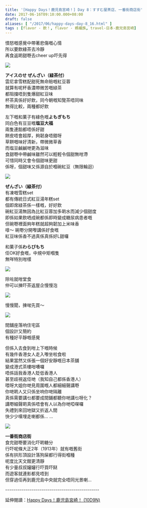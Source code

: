 ```yaml
---
title: '[Happy Days！鹿児島宮崎！] Day 8：すすむ屋茶店、一番街商店街'
date: 2017-06-16T09:10:00.000+08:00
draft: false
aliases: [ "/2017/06/happy-days-day-8_16.html" ]
tags : [flavor - 飲！, flavor - 螞蟻族, travel-日本-鹿兒島宮崎]
---
```


憤怒嘅感覺中帶著悲傷嘅心情  
所以要飲綠茶去冷靜  
再食返啲甜嘢去cheer up吓先得  

![](/images/kojkmi8e.jpg)

**アイスのせ ぜんざい（緑茶付）**  
雲尼拿雪糕配甜死無命賠嘅紅豆蓉  
就算有呢杯香濃帶微苦嘅緑茶  
都阻擋唔到隻爆甜紅豆味  
杯茶真係好好飲，同今朝嘅知覽茶唔同味  
無得比較，兩種都好飲  
  
左下嘅和菓子有綠色嘅**よもぎもち**  
同白色有豆豆嘅**塩豆大福**  
兩隻連餡都唔係好甜  
餅皮唔會超厚，夠韌身唔錯呀  
草餅嘅味好清新，帶微微草香  
而塩豆鹹鹹哋更為滋味  
食甜嘢中帶鹹味雖然可以輕輕令個甜無咁滯  
可惜同時又會令個甜味更甜  
係呀，個甜味又係源自於嗰碗紅豆（無限輪迴）  

![](/images/kojkmi8e1.jpg)

**ぜんざい（緑茶付）**  
有凍嘅雪糕set  
都有傳統日式紅豆湯年糕set  
個即席緑茶係一樣嘅，好好飲  
碗紅豆湯無因為比紅豆蓉加多啲水而減少個甜度  
即係如果飲哂成碗都係即時變成糖尿病患者嘅  
但碗嘢裡面夠年糕就超夠韌加上米味香  
嗱～ 碗嘢分開嚟講係好食嘅  
紅豆味係香不過真係真係好L甜囉  
  
和菓子係**わらびもち**  
佢OK好食嘅，中規中矩嗰隻  
無咩特別咁樣  

![](/images/kojkmi8e2.jpg)

除咗就咁堂食  
仲可以揀吓茶返屋企慢慢泡  

![](/images/kojkmi8e3.jpg)

慢慢聞，揀啱先買～  

![](/images/kojkmi8e4.jpg)

間舖座落响住宅區  
個設計又簡約  
有種好平靜嘅感覺  
  
但係入去食到咁上下嘅時候  
有幾件香港女人走入嚟坐啦食啦  
結果當然又係張一個好安靜嘅日本茶舖  
變成港式茶樓咁嘈囉  
唔係話我香港人貶低香港人  
甚至歧視返佢哋（我知自己都係香港人）  
喂呀大姐你哋見周圍嘅人都細細聲講嘢  
你哋啲人又只係坐响你哋隔離  
真係需要講乜都要成間鋪都聽你哋講乜呀化？  
講嘢細聲啲真係唔會有人以為你哋啞㗎囉  
失禮到來回地獄又折返人間  
快少少嘆埋走喇都係... ...  
  
  

![](/images/kojkmi8e5.jpg)

**一番街商店街**  
食完甜嘢要消化吓啲糖分  
行吓呢條大正2年（1913年）就有嘅舊街  
係有拱形頂設計落狗屎都行得街嗰種  
呢度比天文館更清靜  
有少量叔叔嬸嬸行吓買吓餸  
而遊客就連影都見唔到  
但穿過佢再到鹿児島中央就完全唔同光景喇...  
  
\-----------------------------------------------  
  
延伸閱讀：[Happy Days！鹿児島宮崎！ (10D9N)](https://hidie.net/kojkmi10d9n/)
